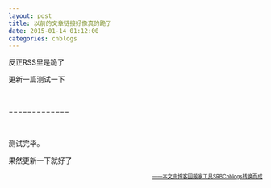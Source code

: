 ```yaml
---
layout: post
title: 以前的文章链接好像真的跪了
date: 2015-01-14 01:12:00
categories: cnblogs
---
```


<p>反正RSS里是跪了</p>
<p>更新一篇测试一下</p>
<p>&nbsp;</p>
<p>=============</p>
<p>&nbsp;</p>
<p>测试完毕。</p>
<p>果然更新一下就好了</p>

<div align=right><a href="https://github.com/mlxy/SRBCnblogs"><font size=1>——本文由博客园搬家工具SRBCnblogs转换而成</font></a></div>